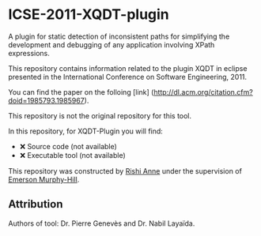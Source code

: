 # ICSE-2011-XQDT-plugin
A plugin for static detection of inconsistent paths for simplifying the development and debugging of any application involving XPath expressions.

This repository contains information related to the plugin XQDT in eclipse  presented in the International Conference on Software Engineering, 2011.

You can find the paper on the folloing  [link] (http://dl.acm.org/citation.cfm?doid=1985793.1985967).

This repository is not the original repository for this tool.

In this repository, for XQDT-Plugin you will find:

* :x: Source code (not available)
* :x: Executable tool (not available)

This repository was constructed by [Rishi Anne](https://github.com/rishielnino) under the supervision of [Emerson Murphy-Hill](https://github.com/CaptainEmerson).

## Attribution

Authors of tool: Dr. 	Pierre Genevès and Dr. Nabil Layaïda.
